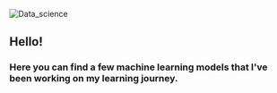 ![Data_science](https://user-images.githubusercontent.com/42385621/133822679-acac5cd3-6554-4d93-8bd0-5bcfcbfaff13.png)


## Hello! 


### Here you can find a few machine learning models that I've been working on my learning journey.


